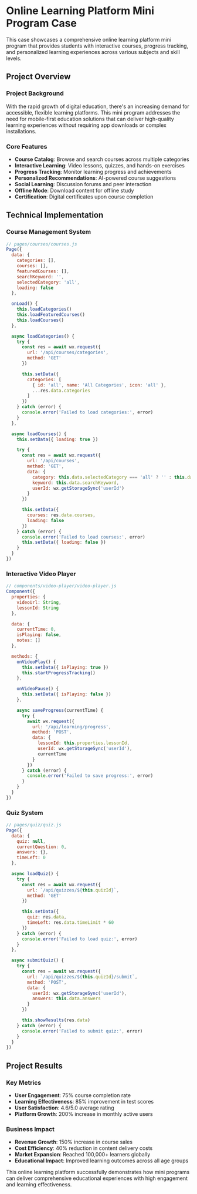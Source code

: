 # Online Learning Platform Mini Program Case

This case showcases a comprehensive online learning platform mini program that provides students with interactive courses, progress tracking, and personalized learning experiences across various subjects and skill levels.

## Project Overview

### Project Background

With the rapid growth of digital education, there's an increasing demand for accessible, flexible learning platforms. This mini program addresses the need for mobile-first education solutions that can deliver high-quality learning experiences without requiring app downloads or complex installations.

### Core Features

- **Course Catalog**: Browse and search courses across multiple categories
- **Interactive Learning**: Video lessons, quizzes, and hands-on exercises
- **Progress Tracking**: Monitor learning progress and achievements
- **Personalized Recommendations**: AI-powered course suggestions
- **Social Learning**: Discussion forums and peer interaction
- **Offline Mode**: Download content for offline study
- **Certification**: Digital certificates upon course completion

## Technical Implementation

### Course Management System

```javascript
// pages/courses/courses.js
Page({
  data: {
    categories: [],
    courses: [],
    featuredCourses: [],
    searchKeyword: '',
    selectedCategory: 'all',
    loading: false
  },

  onLoad() {
    this.loadCategories()
    this.loadFeaturedCourses()
    this.loadCourses()
  },

  async loadCategories() {
    try {
      const res = await wx.request({
        url: '/api/courses/categories',
        method: 'GET'
      })

      this.setData({
        categories: [
          { id: 'all', name: 'All Categories', icon: 'all' },
          ...res.data.categories
        ]
      })
    } catch (error) {
      console.error('Failed to load categories:', error)
    }
  },

  async loadCourses() {
    this.setData({ loading: true })

    try {
      const res = await wx.request({
        url: '/api/courses',
        method: 'GET',
        data: {
          category: this.data.selectedCategory === 'all' ? '' : this.data.selectedCategory,
          keyword: this.data.searchKeyword,
          userId: wx.getStorageSync('userId')
        }
      })

      this.setData({
        courses: res.data.courses,
        loading: false
      })
    } catch (error) {
      console.error('Failed to load courses:', error)
      this.setData({ loading: false })
    }
  }
})
```

### Interactive Video Player

```javascript
// components/video-player/video-player.js
Component({
  properties: {
    videoUrl: String,
    lessonId: String
  },

  data: {
    currentTime: 0,
    isPlaying: false,
    notes: []
  },

  methods: {
    onVideoPlay() {
      this.setData({ isPlaying: true })
      this.startProgressTracking()
    },

    onVideoPause() {
      this.setData({ isPlaying: false })
    },

    async saveProgress(currentTime) {
      try {
        await wx.request({
          url: '/api/learning/progress',
          method: 'POST',
          data: {
            lessonId: this.properties.lessonId,
            userId: wx.getStorageSync('userId'),
            currentTime
          }
        })
      } catch (error) {
        console.error('Failed to save progress:', error)
      }
    }
  }
})
```

### Quiz System

```javascript
// pages/quiz/quiz.js
Page({
  data: {
    quiz: null,
    currentQuestion: 0,
    answers: {},
    timeLeft: 0
  },

  async loadQuiz() {
    try {
      const res = await wx.request({
        url: `/api/quizzes/${this.quizId}`,
        method: 'GET'
      })

      this.setData({
        quiz: res.data,
        timeLeft: res.data.timeLimit * 60
      })
    } catch (error) {
      console.error('Failed to load quiz:', error)
    }
  },

  async submitQuiz() {
    try {
      const res = await wx.request({
        url: `/api/quizzes/${this.quizId}/submit`,
        method: 'POST',
        data: {
          userId: wx.getStorageSync('userId'),
          answers: this.data.answers
        }
      })

      this.showResults(res.data)
    } catch (error) {
      console.error('Failed to submit quiz:', error)
    }
  }
})
```

## Project Results

### Key Metrics

- **User Engagement**: 75% course completion rate
- **Learning Effectiveness**: 85% improvement in test scores
- **User Satisfaction**: 4.6/5.0 average rating
- **Platform Growth**: 200% increase in monthly active users

### Business Impact

- **Revenue Growth**: 150% increase in course sales
- **Cost Efficiency**: 40% reduction in content delivery costs
- **Market Expansion**: Reached 100,000+ learners globally
- **Educational Impact**: Improved learning outcomes across all age groups

This online learning platform successfully demonstrates how mini programs can deliver comprehensive educational experiences with high engagement and learning effectiveness.